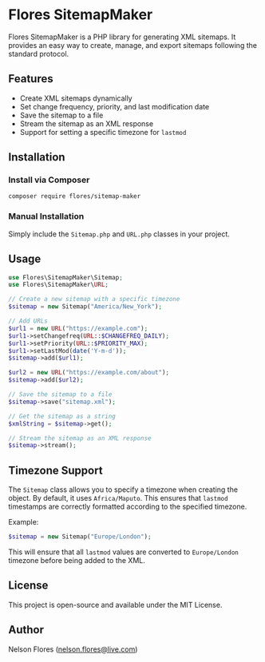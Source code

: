 # Flores SitemapMaker

Flores SitemapMaker is a PHP library for generating XML sitemaps. It provides an easy way to create, manage, and export sitemaps following the standard protocol.

## Features
- Create XML sitemaps dynamically
- Set change frequency, priority, and last modification date
- Save the sitemap to a file
- Stream the sitemap as an XML response
- Support for setting a specific timezone for `lastmod`

## Installation
### Install via Composer
```
composer require flores/sitemap-maker
```

### Manual Installation
Simply include the `Sitemap.php` and `URL.php` classes in your project.

## Usage

```php
use Flores\SitemapMaker\Sitemap;
use Flores\SitemapMaker\URL;

// Create a new sitemap with a specific timezone
$sitemap = new Sitemap("America/New_York");

// Add URLs
$url1 = new URL("https://example.com");
$url1->setChangefreq(URL::$CHANGEFREQ_DAILY);
$url1->setPriority(URL::$PRIORITY_MAX);
$url1->setLastMod(date('Y-m-d'));
$sitemap->add($url1);

$url2 = new URL("https://example.com/about");
$sitemap->add($url2);

// Save the sitemap to a file
$sitemap->save("sitemap.xml");

// Get the sitemap as a string
$xmlString = $sitemap->get();

// Stream the sitemap as an XML response
$sitemap->stream();
```

## Timezone Support
The `Sitemap` class allows you to specify a timezone when creating the object. By default, it uses `Africa/Maputo`. This ensures that `lastmod` timestamps are correctly formatted according to the specified timezone.

Example:

```php
$sitemap = new Sitemap("Europe/London");
```

This will ensure that all `lastmod` values are converted to `Europe/London` timezone before being added to the XML.

## License
This project is open-source and available under the MIT License.

## Author
Nelson Flores (<nelson.flores@live.com>)

